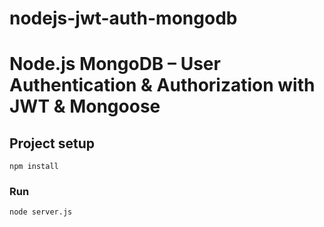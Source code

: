 # nodejs-jwt-auth-mongodb
# Node.js MongoDB – User Authentication & Authorization with JWT & Mongoose


## Project setup
```
npm install
```

### Run
```
node server.js
```
